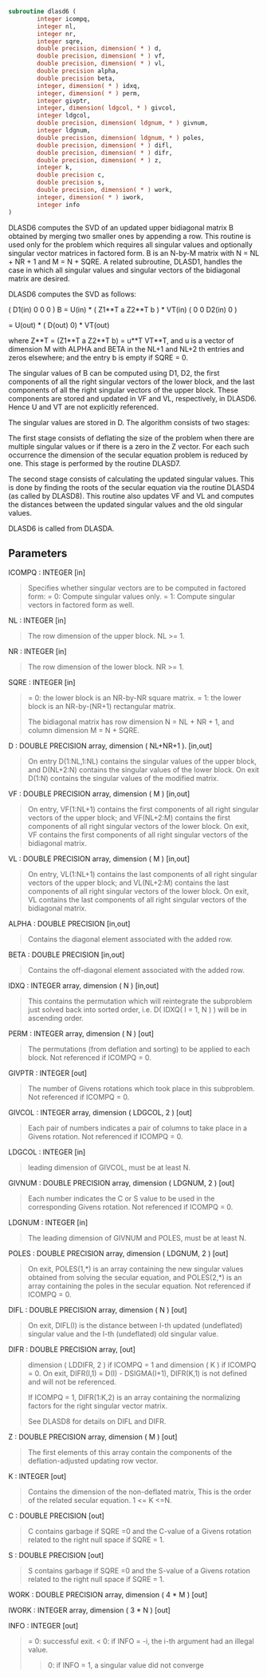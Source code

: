```fortran
subroutine dlasd6 (
        integer icompq,
        integer nl,
        integer nr,
        integer sqre,
        double precision, dimension( * ) d,
        double precision, dimension( * ) vf,
        double precision, dimension( * ) vl,
        double precision alpha,
        double precision beta,
        integer, dimension( * ) idxq,
        integer, dimension( * ) perm,
        integer givptr,
        integer, dimension( ldgcol, * ) givcol,
        integer ldgcol,
        double precision, dimension( ldgnum, * ) givnum,
        integer ldgnum,
        double precision, dimension( ldgnum, * ) poles,
        double precision, dimension( * ) difl,
        double precision, dimension( * ) difr,
        double precision, dimension( * ) z,
        integer k,
        double precision c,
        double precision s,
        double precision, dimension( * ) work,
        integer, dimension( * ) iwork,
        integer info
)
```

DLASD6 computes the SVD of an updated upper bidiagonal matrix B
obtained by merging two smaller ones by appending a row. This
routine is used only for the problem which requires all singular
values and optionally singular vector matrices in factored form.
B is an N-by-M matrix with N = NL + NR + 1 and M = N + SQRE.
A related subroutine, DLASD1, handles the case in which all singular
values and singular vectors of the bidiagonal matrix are desired.

DLASD6 computes the SVD as follows:

( D1(in)    0    0       0 )
B = U(in) \* (   Z1\*\*T   a   Z2\*\*T    b ) \* VT(in)
(   0       0   D2(in)   0 )

= U(out) \* ( D(out) 0) \* VT(out)

where Z\*\*T = (Z1\*\*T a Z2\*\*T b) = u\*\*T VT\*\*T, and u is a vector of dimension M
with ALPHA and BETA in the NL+1 and NL+2 th entries and zeros
elsewhere; and the entry b is empty if SQRE = 0.

The singular values of B can be computed using D1, D2, the first
components of all the right singular vectors of the lower block, and
the last components of all the right singular vectors of the upper
block. These components are stored and updated in VF and VL,
respectively, in DLASD6. Hence U and VT are not explicitly
referenced.

The singular values are stored in D. The algorithm consists of two
stages:

The first stage consists of deflating the size of the problem
when there are multiple singular values or if there is a zero
in the Z vector. For each such occurrence the dimension of the
secular equation problem is reduced by one. This stage is
performed by the routine DLASD7.

The second stage consists of calculating the updated
singular values. This is done by finding the roots of the
secular equation via the routine DLASD4 (as called by DLASD8).
This routine also updates VF and VL and computes the distances
between the updated singular values and the old singular
values.

DLASD6 is called from DLASDA.

## Parameters
ICOMPQ : INTEGER [in]
> Specifies whether singular vectors are to be computed in
> factored form:
> = 0: Compute singular values only.
> = 1: Compute singular vectors in factored form as well.

NL : INTEGER [in]
> The row dimension of the upper block.  NL >= 1.

NR : INTEGER [in]
> The row dimension of the lower block.  NR >= 1.

SQRE : INTEGER [in]
> = 0: the lower block is an NR-by-NR square matrix.
> = 1: the lower block is an NR-by-(NR+1) rectangular matrix.
> 
> The bidiagonal matrix has row dimension N = NL + NR + 1,
> and column dimension M = N + SQRE.

D : DOUBLE PRECISION array, dimension ( NL+NR+1 ). [in,out]
> On entry D(1:NL,1:NL) contains the singular values of the
> upper block, and D(NL+2:N) contains the singular values
> of the lower block. On exit D(1:N) contains the singular
> values of the modified matrix.

VF : DOUBLE PRECISION array, dimension ( M ) [in,out]
> On entry, VF(1:NL+1) contains the first components of all
> right singular vectors of the upper block; and VF(NL+2:M)
> contains the first components of all right singular vectors
> of the lower block. On exit, VF contains the first components
> of all right singular vectors of the bidiagonal matrix.

VL : DOUBLE PRECISION array, dimension ( M ) [in,out]
> On entry, VL(1:NL+1) contains the  last components of all
> right singular vectors of the upper block; and VL(NL+2:M)
> contains the last components of all right singular vectors of
> the lower block. On exit, VL contains the last components of
> all right singular vectors of the bidiagonal matrix.

ALPHA : DOUBLE PRECISION [in,out]
> Contains the diagonal element associated with the added row.

BETA : DOUBLE PRECISION [in,out]
> Contains the off-diagonal element associated with the added
> row.

IDXQ : INTEGER array, dimension ( N ) [in,out]
> This contains the permutation which will reintegrate the
> subproblem just solved back into sorted order, i.e.
> D( IDXQ( I = 1, N ) ) will be in ascending order.

PERM : INTEGER array, dimension ( N ) [out]
> The permutations (from deflation and sorting) to be applied
> to each block. Not referenced if ICOMPQ = 0.

GIVPTR : INTEGER [out]
> The number of Givens rotations which took place in this
> subproblem. Not referenced if ICOMPQ = 0.

GIVCOL : INTEGER array, dimension ( LDGCOL, 2 ) [out]
> Each pair of numbers indicates a pair of columns to take place
> in a Givens rotation. Not referenced if ICOMPQ = 0.

LDGCOL : INTEGER [in]
> leading dimension of GIVCOL, must be at least N.

GIVNUM : DOUBLE PRECISION array, dimension ( LDGNUM, 2 ) [out]
> Each number indicates the C or S value to be used in the
> corresponding Givens rotation. Not referenced if ICOMPQ = 0.

LDGNUM : INTEGER [in]
> The leading dimension of GIVNUM and POLES, must be at least N.

POLES : DOUBLE PRECISION array, dimension ( LDGNUM, 2 ) [out]
> On exit, POLES(1,\*) is an array containing the new singular
> values obtained from solving the secular equation, and
> POLES(2,\*) is an array containing the poles in the secular
> equation. Not referenced if ICOMPQ = 0.

DIFL : DOUBLE PRECISION array, dimension ( N ) [out]
> On exit, DIFL(I) is the distance between I-th updated
> (undeflated) singular value and the I-th (undeflated) old
> singular value.

DIFR : DOUBLE PRECISION array, [out]
> dimension ( LDDIFR, 2 ) if ICOMPQ = 1 and
> dimension ( K ) if ICOMPQ = 0.
> On exit, DIFR(I,1) = D(I) - DSIGMA(I+1), DIFR(K,1) is not
> defined and will not be referenced.
> 
> If ICOMPQ = 1, DIFR(1:K,2) is an array containing the
> normalizing factors for the right singular vector matrix.
> 
> See DLASD8 for details on DIFL and DIFR.

Z : DOUBLE PRECISION array, dimension ( M ) [out]
> The first elements of this array contain the components
> of the deflation-adjusted updating row vector.

K : INTEGER [out]
> Contains the dimension of the non-deflated matrix,
> This is the order of the related secular equation. 1 <= K <=N.

C : DOUBLE PRECISION [out]
> C contains garbage if SQRE =0 and the C-value of a Givens
> rotation related to the right null space if SQRE = 1.

S : DOUBLE PRECISION [out]
> S contains garbage if SQRE =0 and the S-value of a Givens
> rotation related to the right null space if SQRE = 1.

WORK : DOUBLE PRECISION array, dimension ( 4 \* M ) [out]

IWORK : INTEGER array, dimension ( 3 \* N ) [out]

INFO : INTEGER [out]
> = 0:  successful exit.
> < 0:  if INFO = -i, the i-th argument had an illegal value.
> > 0:  if INFO = 1, a singular value did not converge
